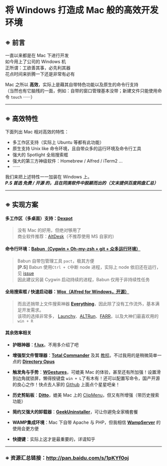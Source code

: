 # 将 Windows 打造成 Mac 般的高效开发环境

## ※ 前言
一直以来都是在 Mac 下进行开发  
如今用上了公司的 Windows 机  
正所谓：工欲善其事，必先利其器  
花点时间来折腾一下还是非常有必有  
  
Mac 之所以 **高效**，实际上是藉其自带特色功能以及原生的命令行支持  
（当然也有它脑残的一面，例如：自带的窗口管理基本没带；新建文件只能使用命令 ```touch``` ······）  
****

## ※ 高效特性
下面列出 Mac 相对高效的特性：  
* 多工作区支持（实际上 Ubuntu 等都有此功能）
* 原生支持 Unix like 命令环境，且自带众多的运行环境及命令行工具
* 强大的 Spotlight 全局搜索框
* 强大的第三方神级软件：Homebrew / Alfred / iTerm2 ...
* ······
  
我们来把上述特性一一加装在 Windows 上。  
***P.S 首选 免费 / 开源 的，且在同类软件中脱颖而出的（文末提供百度网盘汇总）***
****

## ※ 实现方案
#### 多工作区（多桌面）支持：**[Dexpot](http://dexpot.de/)**
> 没有 Mac 的好用，但绝对够用了  
> 商业软件推荐：[AltDesk](http://www.astonshell.com/altdesk/)（不推荐使用 MS 自家的）  
  
#### 命令行环境：**[Babun（Cygwin + Oh-my-zsh + git + 众多运行环境）](http://babun.github.io/)**
> Babun 自带包管理工具 ```pact```，极其方便  
> **[P.S]**  Babun 使用`Ctrl + C`中断 node 进程，实际上 node 依旧还在运行，见 [issue](https://github.com/babun/babun/issues/391)  
> 因此建议另装 Cygwin 启动持续的进程，Babun 仅用于非持续性任务  
  
#### 全局搜索框 / 快速启动器：**[Wox（Alfred for Windows，开源）](http://www.getwox.com/)**
> 而且还捎带上文件搜索神器 **[Everything](http://www.voidtools.com/)**，因此除了没有工作流外，基本满足开发需求。  
> 该项的选择非常多， [Launchy](http://launchy.net/)、[ALTRun](https://code.google.com/archive/p/altrun/)、[FARR](http://www.donationcoder.com/Software/Mouser/findrun/index.html)，以及大神们最喜欢用的 ```win + R```  

#### 其余效率相关
- **护眼神器**：**[f.lux](https://justgetflux.com/)**。不用多介绍了吧  

- **增强型文件管理器**：**[Total Commander](http://www.ghisler.com/)** 及其 [教程](https://xbeta.info/studytc/index.htm)。不过我用的是稍微简单一点的 **[Directory Opus](http://www.gpsoft.com.au/)**  
  
- **触发角与手势**：**[WGestures](http://www.yingdev.com/projects/wgestures)**，可媲美 Mac 的体验，甚至还有所加强！设置滑到边角就锁屏，懒得按键盘 ```win + L```了有木有！还可以配置写命令，国产开源的良心之作！快点去人家的 [Github](https://github.com/yingDev/WGestures) 上面点个星星吧亲！  
  
- **历史剪贴板**：**[Ditto](http://ditto-cp.sourceforge.net/)**，媲美 Mac 上的 [ClipMenu](http://www.clipmenu.com/)，但又有所增强（带历史搜索功能）  
  
- **简约又强大的卸载器**：**[GeekUninstaller](http://www.geekuninstaller.com/)**，可让你避免全家桶套餐  
  
- **WAMP集成环境**：Mac 下自带 Apache 与 PHP，但我相信 **[WampServer](http://www.wampserver.com/)** 的使用会更方便  
  
- **快捷键**：实际上这才是最重要的，详请知乎  
****

### ※ 资源汇总链接：http://pan.baidu.com/s/1pKYf0oj  

